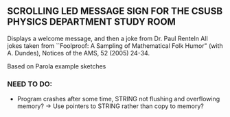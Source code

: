 ## SCROLLING LED MESSAGE SIGN FOR THE CSUSB PHYSICS DEPARTMENT STUDY ROOM
 Displays a welcome message, and then a joke from Dr. Paul Renteln
 All jokes taken from ``Foolproof: A Sampling of Mathematical Folk Humor" (with A. Dundes), Notices of the AMS, 52 (2005) 24-34.

Based on Parola example sketches

### NEED TO DO:
- Program crashes after some time, STRING not flushing and overflowing memory?
-> Use pointers to STRING rather than copy to memory?
